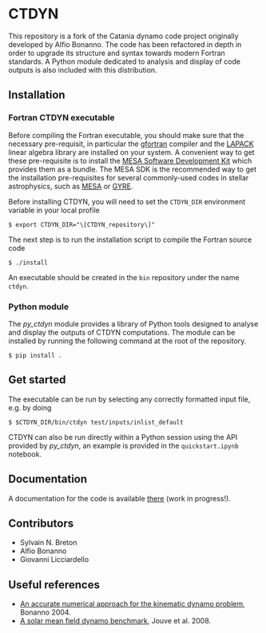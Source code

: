 # CTDYN

This repository is a fork of the Catania dynamo code project originally
developed by Alfio Bonanno. The code has been refactored in depth in
order to upgrade its structure and syntax towards modern Fortran standards.
A Python module dedicated to analysis and display of code outputs is also
included with this distribution.  

## Installation

### Fortran CTDYN executable

Before compiling the Fortran executable, you should make sure that the
necessary pre-requisit, in particular the [gfortran](https://gcc.gnu.org/fortran/) 
compiler and the [LAPACK](https://www.netlib.org/lapack/) linear algebra library 
are installed on your system. A convenient way to get these pre-requisite is to 
install the [MESA Software Development Kit](http://user.astro.wisc.edu/~townsend/static.php?ref=mesasdk)
which provides them as a bundle. The MESA SDK is the recommended way to get the
installation pre-requisites for several commonly-used codes in stellar astrophysics,
such as [MESA](https://docs.mesastar.org/) or [GYRE](https://gyre.readthedocs.io/).  

Before installing CTDYN, you will need to set the `CTDYN_DIR` environment variable
in your local profile

`$ export CTDYN_DIR="\[CTDYN_repository\]"`  

The next step is to run the installation script to compile the Fortran source code

`$ ./install`

An executable should be created in the `bin` repository under the name `ctdyn`.


### Python module

The *py_ctdyn* module provides a library of Python tools designed to analyse
and display the outputs of CTDYN computations. The module can be installed by
running the following command at the root of the repository. 

`$ pip install .`
 
## Get started

The executable can be run by selecting any correctly formatted input file, e.g.
by doing

`$ $CTDYN_DIR/bin/ctdyn test/inputs/inlist_default`

CTDYN can also be run directly within a Python session using the API provided
by *py_ctdyn*, an example is provided in the `quickstart.ipynb` notebook.

## Documentation

A documentation for the code is available [there](https://ctdyn.netlify.app/) 
(work in progress!).
 
## Contributors

- Sylvain N. Breton
- Alfio Bonanno 
- Giovanni Licciardello 

## Useful references

- [An accurate numerical approach for the kinematic dynamo problem](https://ui.adsabs.harvard.edu/abs/2004MSAIS...4...17B/abstract),
Bonanno 2004.
- [A solar mean field dynamo benchmark](https://ui.adsabs.harvard.edu/abs/2008A%26A...483..949J/abstract), Jouve et al. 2008.

